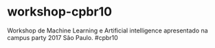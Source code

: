# workshop-cpbr10
Workshop de Machine Learning e Artificial intelligence apresentado na campus party 2017 São Paulo. #cpbr10
